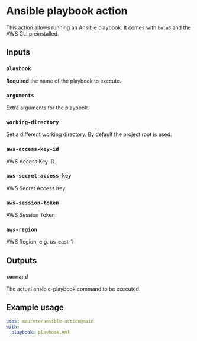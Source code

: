 # Ansible playbook action

This action allows running an Ansible playbook. It comes with `boto3` and the AWS CLI preinstalled.

## Inputs

### `playbook`

**Required** the name of the playbook to execute.

### `arguments`

Extra arguments for the playbook.

### `working-directory`

Set a different working directory. By default the project root is used.

### `aws-access-key-id`

AWS Access Key ID.

### `aws-secret-access-key`

AWS Secret Access Key.

### `aws-session-token`

AWS Session Token

### `aws-region`

AWS Region, e.g. us-east-1

## Outputs

### `command`

The actual ansible-playbook command to be executed.

## Example usage

```yaml
uses: maurete/ansible-action@main
with:
  playbook: playbook.yml
```
